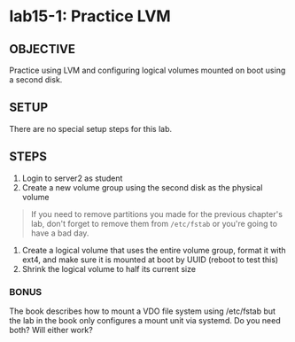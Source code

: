 # lab15-1: Practice LVM
## OBJECTIVE

Practice using LVM and configuring logical volumes mounted on boot using a
second disk.

## SETUP

There are no special setup steps for this lab.

## STEPS

1.  Login to server2 as student
1.  Create a new volume group using the second disk as the physical volume
  > If you need to remove partitions you made for the previous chapter's lab, don't forget to remove them from ```/etc/fstab``` or you're going to have a bad day.
1.  Create a logical volume that uses the entire volume group, format it with ext4, and make sure it is mounted at boot by UUID (reboot to test this)
1.  Shrink the logical volume to half its current size

### BONUS
The book describes how to mount a VDO file system using /etc/fstab but the lab in the book only configures a mount unit via systemd.  Do you need both?  Will either work?
